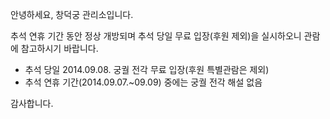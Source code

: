 안녕하세요, 창덕궁 관리소입니다.

추석 연휴 기간 동안 정상 개방되며 추석 당일 무료 입장(후원 제외)을 실시하오니 관람에 참고하시기 바랍니다.
- 추석 당일 2014.09.08. 궁궐 전각 무료 입장(후원 특별관람은 제외)
- 추석 연휴 기간(2014.09.07.~09.09) 중에는 궁궐 전각 해설 없음

감사합니다.
